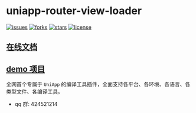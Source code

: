 # uniapp-router-view-loader

[![issues](https://img.shields.io/github/issues/2460392754/uniapp-router-view-loader?style=for-the-badge)](https://github.com/2460392754/uniapp-router-view-loader)
[![forks](https://img.shields.io/github/forks/2460392754/uniapp-router-view-loader?style=for-the-badge)](https://github.com/2460392754/uniapp-router-view-loader)
[![stars](https://img.shields.io/github/stars/2460392754/uniapp-router-view-loader?style=for-the-badge)](https://github.com/2460392754/uniapp-router-view-loader)
[![license](https://img.shields.io/github/license/2460392754/uniapp-router-view-loader?style=for-the-badge)](https://github.com/2460392754/uniapp-router-view-loader)

## [在线文档](https://www.965.ink/uniapp-router-view-loader/)

## [demo 项目](./examples/)

全网首个专属于 `UniApp` 的编译工具插件，全面支持各平台、各环境、各语言、各类型文件、各编译工具。

-   qq 群: 424521214
